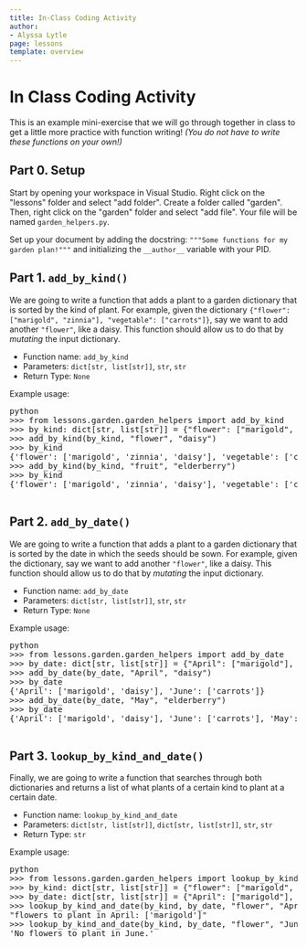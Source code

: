 ```yaml
---
title: In-Class Coding Activity
author:
- Alyssa Lytle
page: lessons
template: overview
---
```


# In Class Coding Activity

This is an example mini-exercise that we will go through together in class to get a little more practice with function writing! *(You do not have to write these functions on your own!)*

## Part 0. Setup

Start by opening your workspace in Visual Studio. Right click on the "lessons" folder and select "add folder". Create a folder called "garden". Then, right click on the "garden" folder and select "add file". Your file will be named `garden_helpers.py`.

Set up your document by adding the docstring:
`"""Some functions for my garden plan!"""` and initializing the `__author__` variable with your PID.


## Part 1. `add_by_kind()`

We are going to write a function that adds a plant to a garden dictionary that is sorted by the kind of plant. For example, given the dictionary `{"flower": ["marigold", "zinnia"], "vegetable": ["carrots"]}`, say we want to add another `"flower"`, like a daisy. This function should allow us to do that by *mutating* the input dictionary.

- Function name: `add_by_kind`
- Parameters: `dict[str, list[str]]`, `str`, `str`
- Return Type: `None`

Example usage:

<pre>
<div class="terminal">python
>>> from lessons.garden.garden_helpers import add_by_kind
>>> by_kind: dict[str, list[str]] = {"flower": ["marigold", "zinnia"], "vegetable": ["carrots"]}
>>> add_by_kind(by_kind, "flower", "daisy")
>>> by_kind
{'flower': ['marigold', 'zinnia', 'daisy'], 'vegetable': ['carrots']}
>>> add_by_kind(by_kind, "fruit", "elderberry")
>>> by_kind
{'flower': ['marigold', 'zinnia', 'daisy'], 'vegetable': ['carrots'], 'fruit': ['elderberry']}
</div>
</pre>

## Part 2. `add_by_date()`

We are going to write a function that adds a plant to a garden dictionary that is sorted by the date in which the seeds should be sown. For example, given the dictionary, say we want to add another `"flower"`, like a daisy. This function should allow us to do that by *mutating* the input dictionary.

- Function name: `add_by_date`
- Parameters: `dict[str, list[str]]`, `str`, `str`
- Return Type: `None`

Example usage:

<pre>
<div class="terminal">python
>>> from lessons.garden.garden_helpers import add_by_date
>>> by_date: dict[str, list[str]] = {"April": ["marigold"], "June": ["carrots"]}
>>> add_by_date(by_date, "April", "daisy")
>>> by_date
{'April': ['marigold', 'daisy'], 'June': ['carrots']}
>>> add_by_date(by_date, "May", "elderberry")
>>> by_date
{'April': ['marigold', 'daisy'], 'June': ['carrots'], 'May': ['elderberry']}
</div>
</pre>

## Part 3. `lookup_by_kind_and_date()`

Finally, we are going to write a function that searches through both dictionaries and returns a list of what plants of a certain kind to plant at a certain date.

- Function name: `lookup_by_kind_and_date`
- Parameters: `dict[str, list[str]]`, `dict[str, list[str]]`, `str`, `str`
- Return Type: `str`

Example usage:

<pre>
<div class="terminal">python
>>> from lessons.garden.garden_helpers import lookup_by_kind_and_date
>>> by_kind: dict[str, list[str]] = {"flower": ["marigold", "zinnia"], "vegetable": ["carrots"]}
>>> by_date: dict[str, list[str]] = {"April": ["marigold"], "June": ["carrots"]}
>>> lookup_by_kind_and_date(by_kind, by_date, "flower", "April")
"flowers to plant in April: ['marigold']"
>>> lookup_by_kind_and_date(by_kind, by_date, "flower", "June")
'No flowers to plant in June.'
</div>
</pre>

